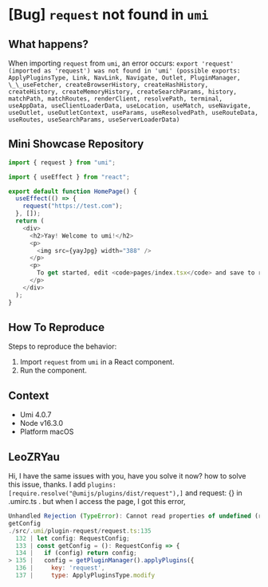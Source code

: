 # [Bug] `request` not found in `umi`

## What happens?

When importing `request` from `umi`, an error occurs: `export 'request' (imported as 'request') was not found in 'umi' (possible exports: ApplyPluginsType, Link, NavLink, Navigate, Outlet, PluginManager, \_\_useFetcher, createBrowserHistory, createHashHistory, createHistory, createMemoryHistory, createSearchParams, history, matchPath, matchRoutes, renderClient, resolvePath, terminal, useAppData, useClientLoaderData, useLocation, useMatch, useNavigate, useOutlet, useOutletContext, useParams, useResolvedPath, useRouteData, useRoutes, useSearchParams, useServerLoaderData)`

## Mini Showcase Repository

```javascript
import { request } from "umi";

import { useEffect } from "react";

export default function HomePage() {
  useEffect(() => {
    request("https://test.com");
  }, []);
  return (
    <div>
      <h2>Yay! Welcome to umi!</h2>
      <p>
        <img src={yayJpg} width="388" />
      </p>
      <p>
        To get started, edit <code>pages/index.tsx</code> and save to reload.
      </p>
    </div>
  );
}
```

## How To Reproduce

Steps to reproduce the behavior:

1. Import `request` from `umi` in a React component.
2. Run the component.

## Context

- Umi 4.0.7
- Node v16.3.0
- Platform macOS

## LeoZRYau

Hi, I have the same issues with you, have you solve it now? how to solve this issue, thanks.
I add `plugins: [require.resolve("@umijs/plugins/dist/request"),]` and request: {} in .umirc.ts . but when I access the page, I got this error,

```javascript
Unhandled Rejection (TypeError): Cannot read properties of undefined (reading 'applyPlugins')
getConfig
./src/.umi/plugin-request/request.ts:135
  132 | let config: RequestConfig;
  133 | const getConfig = (): RequestConfig => {
  134 |   if (config) return config;
> 135 |   config = getPluginManager().applyPlugins({
  136 |     key: 'request',
  137 |     type: ApplyPluginsType.modify
```
